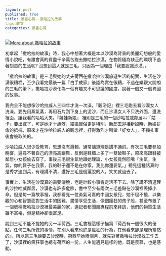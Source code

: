 ```yaml
---
layout: post
published: true
title: 讀書心得--撒哈拉的故事
tags:散文
categories: 讀書心得
---
```

<a href="http://www.anobii.com/books/%E6%92%92%E5%93%88%E6%8B%89%E7%9A%84%E6%95%85%E4%BA%8B/9789573305545/0004fe6a60f89669f2/" class="book-cover" title="More about 撒哈拉的故事"><img alt="More about 撒哈拉的故事" src="http://image.anobii.com/anobi/image_book.php?type=5&amp;item_id=0004fe6a60f89669f2&amp;time=0"  title="More about 撒哈拉的故事" /></a>

初拿起「撒哈拉的故事」時，我心中想著大概是本以沙漠為背景的美麗幻想般的愛情小說吧，有誰會真的費盡千辛萬苦跑去撒哈拉沙漠，在物質極為缺乏的環境下過著刻苦的生活呢? 沒想到這人就是三毛，只因為一個理由「我要認識沙漠」。

「撒哈拉的故事」是三毛與她的丈夫荷西在撒哈拉沙漠旅遊生活的紀實，生活在沙漠很糟糕，至少我看完最後一篇『白手成家』後認為實在很糟，不過在樂觀又開朗的三毛的筆下，撒哈拉沙漠化為一個有趣又不可思議的國度，說著一個又一個異國的故事。

我完全不能想像沙哈拉威人三四年才洗一次澡，『觀浴記』裡三毛跑去看沙漠女人洗澡，要先用蒸氣蒸，再用石片刮下身上的泥沙，而且沙漠女人不只洗外面，還洗裡面，讓我看的哈哈大笑。『娃娃新娘』 裡則是三毛的一個沙哈拉威鄰居叫「姑卡」要出嫁了，可是她才十歲呀，結婚習俗更是特別，新郎去迎接新娘時，新娘拼命的抵抗，原來才在沙哈拉威人的觀念裡，打得激烈才叫做「好女人」，不掙扎事後會被取笑的。

沙哈拉威人很少受教育，思想沒有邏輯，通常講道理是講不通的。有次三毛要參加晚宴，遍尋不著自己的漂亮高跟鞋，反倒是鞋櫃上多了一雙破鞋子，原來高跟鞋被鄰居小女孩偷去穿了。事後三毛很生氣地跟她理論，小女孩竟然回嘴「生氣，生氣，你的鞋子在我家，我的鞋子還不是在你家，我比你還要氣。」聽見這種話真的是秀才遇到兵，有理講不清，還好三毛是個灑脫的人，笑笑就過去了。

事實上，生活在沙漠真的需要灑脫，老是計較小事肯定活不下去。除了講不清道理的沙拉哈威鄰居，沙漠也有許多危險，書中至少有兩次三毛差點在沙漠裡丟掉小命。但是每一篇故事裡，我都看見一位勇氣可嘉的中國女孩兒，她不屈不撓，以樂觀的心和智慧面對生活中的困難，盡情享受生活，像個瘋狂的孩子般，甚至布置了一個號稱撒哈拉沙漠裡最美麗的家，連記者都聞風專程前來拜訪，他們的物質生活雖不富裕，但是精神卻很富足。

說到三毛不能不提她的另一半荷西。三毛書裡這樣子描寫『荷西有一個很大的優點，任何三毛所做的事情，在別人看來也許是瘋狂的行為，在他看來卻是理所當然的』，所以當三毛說要去沙漠時，荷西早她兩個月，就先對著撒哈拉沙漠找工作去了，沙漠裡的瘋狂事也總有荷西的一份。人生能遇見這樣的他，既是羨慕，也是感動。